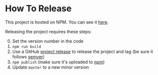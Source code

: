 # How To Release

This project is hosted on NPM.  You can see it [here][project-url].

Releasing the project requires these steps:

0. Set the version number in the code
1. `npm run build`
2. Use a GitHub [project release][github-release-url] to release the project and tag (be sure it follows [semver][semantic-versioning])
3. `npm publish` (make sure it's uploaded to [npm][project-url])
4. Update `master` to a new minor version

[project-url]: https://www.npmjs.com/package/jsonrpc-dispatch
[semantic-versioning]: http://semver.org/
[github-release-url]: https://help.github.com/articles/creating-releases/
